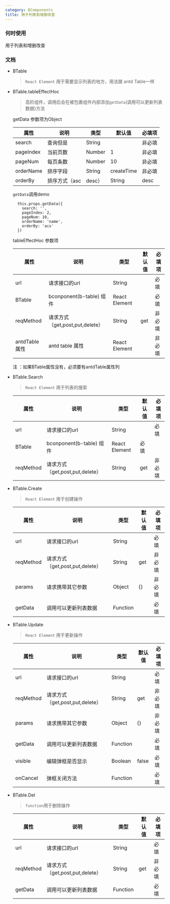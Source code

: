 ```yaml
---
category: BComponents
title: 用于列表和增删改查
---
```


### 何时使用

用于列表和增删改查

### 文档
* BTable 
  > `React Element`  用于需要显示列表的地方，用法跟 antd Table一样


* BTable.tableEffectHoc 
  > 高阶组件，调用后会在被包裹组件内部添加`getData`(调用可以更新列表数据)方法

  getData 参数项为Object

  属性 | 说明 | 类型 | 默认值  | 必填项
  -----|-----|-----|--------|--------
  search | 查询但是 | String | | 非必填 |
  pageIndex | 当前页数 | Number | 1 | 非必填 |
  pageNum| 每页条数 | Number | 10 | 非必填 |
  orderName| 排序字段 | String | createTime | 非必填 |
  orderBy| 排序方式（asc|desc） | String | desc | 非必填 |

  `getData`调用demo
  ```
    this.props.getData({
      search: '',
      pageIndex: 2,
      pageNum: 10,
      orderName: 'name',
      orderBy: 'acs'
    })
  ```
  
  tableEffectHoc 参数项

  属性 | 说明 | 类型 | 默认值  | 必填项
  -----|-----|-----|--------|--------
  url | 请求接口的url | String | | 必填 |
  BTable| bconponent(b-table) 组件 | React Element | | 必填 |
  reqMethod | 请求方式（get,post,put,delete）| String | get | 非必填 
  antdTable 属性 | antd table 属性 | React Element | | 非必填

  注 ：如果BTable属性没有，必须要有antdTable属性列

* BTable.Search
  > `React Element` 用于列表的搜索
  
  属性 | 说明 | 类型 | 默认值  | 必填项
  -----|-----|-----|--------|--------
  url | 请求接口的url | String | | 必填 |
  BTable| bconponent(b-table) 组件 | React Element | 必填 |
  reqMethod | 请求方式（get,post,put,delete）| String | get | 非必填 

* BTable.Create
  > `React Element` 用于创建操作

  属性 | 说明 | 类型 | 默认值  | 必填项
  -----|-----|-----|--------|--------
  url | 请求接口的url | String | | 必填 |
  reqMethod | 请求方式（get,post,put,delete）| String | get | 非必填 
  params | 请求携带其它参数 | Object | {} | 非必填 
  getData | 调用可以更新列表数据 | Function |  | 必填 

* BTable.Update
  > `React Element` 用于更新操作
  
  属性 | 说明 | 类型 | 默认值  | 必填项
  -----|-----|-----|--------|--------
  url | 请求接口的url | String | | 必填 |
  reqMethod | 请求方式（get,post,put,delete）| String | get | 非必填 
  params | 请求携带其它参数 | Object | {} | 非必填 
  getData | 调用可以更新列表数据 | Function |  | 必填 
  visible | 编辑弹框是否显示 | Boolean | false  | 必填 
  onCancel | 弹框关闭方法 | Function |  | 必填 


* BTable.Del
  > `function`用于删除操作

    属性 | 说明 | 类型 | 默认值  | 必填项
  -----|-----|-----|--------|--------
  url | 请求接口的url | String | | 必填 |
  reqMethod | 请求方式（get,post,put,delete）| String | get | 非必填 
  getData | 调用可以更新列表数据 | Function |  | 必填 






